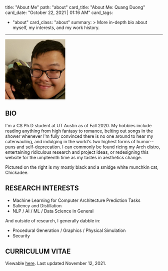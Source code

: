 title: "About Me"
path: "about"
card_title: "About Me: Quang Duong"
card_date: "October 22, 2021 | 01:16 AM"
card_tags:
- "about"
card_class: "about"
summary: >
  More in-depth bio about myself, my interests, and my work history.

---

![profile pic](/static/media/profile.png)

## BIO

I'm a CS Ph.D student at UT Austin as of Fall 2020. My hobbies include reading
anything from high fantasy to romance, belting out songs in the shower whenever
I'm fully convinced there is no one around to hear my caterwauling, and
indulging in the world's two highest forms of humor--puns and self-deprecation.
I can commonly be found ricing my Arch distro, entertaining ridiculous research
and project ideas, or redesigning this website for the umpteenth time as my
tastes in aesthetics change.

Pictured on the right is my mostly black and a smidge white munchkin cat,
Chickadee.

## RESEARCH INTERESTS

- Machine Learning for Computer Architecture Prediction Tasks
- Saliency and Distillation
- NLP / AI / ML / Data Science in General

And outside of research, I generally dabble in:

- Procedural Generation / Graphics / Physical Simulation
- Security

## CURRICULUM VITAE

Viewable [here](/static/documents/quang_duong_cv.pdf). Last updated November 12, 2021.

